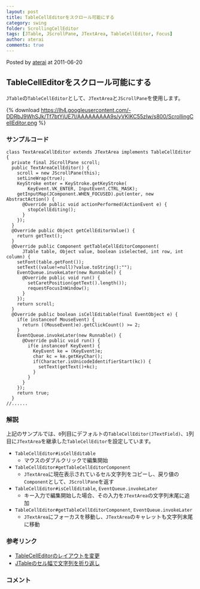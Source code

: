 ```yaml
---
layout: post
title: TableCellEditorをスクロール可能にする
category: swing
folder: ScrollingCellEditor
tags: [JTable, JScrollPane, JTextArea, TableCellEditor, Focus]
author: aterai
comments: true
---
```


Posted by [aterai](http://terai.xrea.jp/aterai.html) at 2011-06-20

## TableCellEditorをスクロール可能にする
`JTable`の`TableCellEditor`として、`JTextArea`と`JScrollPane`を使用します。

{% download https://lh4.googleusercontent.com/-DDRbJ9WhSJk/Tf7btYjUE7I/AAAAAAAAA9s/yVKIKC55zIw/s800/ScrollingCellEditor.png %}

### サンプルコード
<pre class="prettyprint"><code>class TextAreaCellEditor extends JTextArea implements TableCellEditor {
  private final JScrollPane scroll;
  public TextAreaCellEditor() {
    scroll = new JScrollPane(this);
    setLineWrap(true);
    KeyStroke enter = KeyStroke.getKeyStroke(
        KeyEvent.VK_ENTER, InputEvent.CTRL_MASK);
    getInputMap(JComponent.WHEN_FOCUSED).put(enter, new AbstractAction() {
      @Override public void actionPerformed(ActionEvent e) {
        stopCellEditing();
      }
    });
  }
  @Override public Object getCellEditorValue() {
    return getText();
  }
  @Override public Component getTableCellEditorComponent(
      JTable table, Object value, boolean isSelected, int row, int column) {
    setFont(table.getFont());
    setText((value!=null)?value.toString():"");
    EventQueue.invokeLater(new Runnable() {
      @Override public void run() {
        setCaretPosition(getText().length());
        requestFocusInWindow();
      }
    });
    return scroll;
  }
  @Override public boolean isCellEditable(final EventObject e) {
    if(e instanceof MouseEvent) {
      return ((MouseEvent)e).getClickCount() &gt;= 2;
    }
    EventQueue.invokeLater(new Runnable() {
      @Override public void run() {
        if(e instanceof KeyEvent) {
          KeyEvent ke = (KeyEvent)e;
          char kc = ke.getKeyChar();
          if(Character.isUnicodeIdentifierStart(kc)) {
            setText(getText()+kc);
          }
        }
      }
    });
    return true;
  }
//......
</code></pre>

### 解説
上記のサンプルでは、`0`列目にデフォルトの`TableCellEditor(JTextField)`、`1`列目に`JTextArea`を継承した`TableCellEditor`を設定しています。

- `TableCellEditor#isCellEditable`
    - マウスのダブルクリックで編集開始
- `TableCellEditor#getTableCellEditorComponent`
    - `JTextArea`に現在表示されているセル文字列をコピーし、戻り値の`Component`として、`JScrollPane`を返す
- `TableCellEditor#isCellEditable`, `EventQueue.invokeLater`
    - キー入力で編集開始した場合、その入力を`JTextArea`の文字列末尾に追加
- `TableCellEditor#getTableCellEditorComponent`, `EventQueue.invokeLater`
    - `JTextArea`にフォーカスを移動し、`JTextArea`のキャレットも文字列末尾に移動

<!-- dummy comment line for breaking list -->

### 参考リンク
- [TableCellEditorのレイアウトを変更](http://terai.xrea.jp/Swing/CellEditorLayout.html)
- [JTableのセル幅で文字列を折り返し](http://terai.xrea.jp/Swing/TableCellRenderer.html)

<!-- dummy comment line for breaking list -->

### コメント
